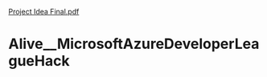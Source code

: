 [Project Idea Final.pdf](https://github.com/A-GHOSH-dev/Alive__MicrosoftAzureDeveloperLeagueHack/files/6677962/Project.Idea.Final.pdf)
# Alive__MicrosoftAzureDeveloperLeagueHack
